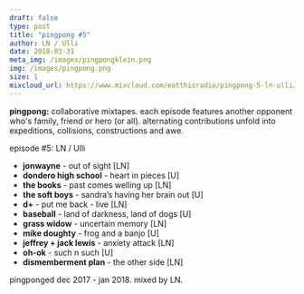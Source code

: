 ```yaml
---
draft: false
type: post
title: "pingpong #5"
author: LN / Ulli
date: 2018-03-31
meta_img: /images/pingpongklein.png
img: /images/pingpong.png
size: 1
mixcloud_url: https://www.mixcloud.com/eatthisradio/pingpong-5-ln-ulli/ 
---
```


**pingpong:** collaborative mixtapes. 
each episode features another opponent who's family, friend or hero (or all). alternating contributions unfold into expeditions, collisions, constructions and awe.

episode #5: LN / Ulli

- **jonwayne** - out of sight [LN]
- **dondero high school** - heart in pieces [U]
- **the books** - past comes welling up [LN]
- **the soft boys** - sandra’s having her brain out [U]
- **d+** - put me back - live [LN]
- **baseball** - land of darkness, land of dogs [U]
- **grass widow** - uncertain memory [LN]
- **mike doughty** - frog and a banjo [U]
- **jeffrey + jack lewis** - anxiety attack [LN]
- **oh-ok** - such n such [U]
- **dismemberment plan** - the other side [LN]

pingponged dec 2017 - jan 2018. 
mixed by LN.